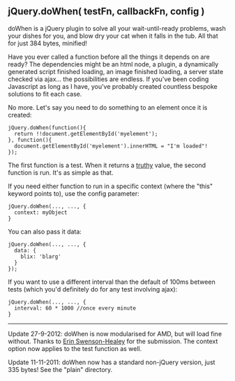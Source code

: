 ## jQuery.doWhen( testFn, callbackFn, config )

doWhen is a jQuery plugin to solve all your wait-until-ready problems, wash your dishes for you, and blow dry your cat when it falls in the tub. All that for just 384 bytes, minified!

Have you ever called a function before all the things it depends on are ready? The dependencies might be an html node, a plugin, a dynamically generated script finished loading, an image finished loading, a server state checked via ajax... the possibilities are endless. If you've been coding Javascript as long as I have, you've probably created countless bespoke solutions to fit each case.

No more. Let's say you need to do something to an element once it is created:

    jQuery.doWhen(function(){
      return !!document.getElementById('myelement');
    }, function(){
      document.getElementById('myelement').innerHTML = "I'm loaded"!
    });

The first function is a test. When it returns a [truthy](http://en.wikipedia.org/wiki/JavaScript_syntax#Boolean) value, the second function is run. It's as simple as that.

If you need either function to run in a specific context (where the "this" keyword points to), use the config parameter:

    jQuery.doWhen(..., ..., {
      context: myObject
    }

You can also pass it data:

    jQuery.doWhen(..., ..., {
      data: {
        blix: 'blarg'
      }
    });

If you want to use a different interval than the default of 100ms between tests (which you'd definitely do for any test involving ajax):

    jQuery.doWhen(..., ..., {
      interval: 60 * 1000 //once every minute
    }

---------
Update 27-9-2012: doWhen is now modularised for AMD, but will load fine without. Thanks to [Erin Swenson-Healey](https://github.com/hippipp) for the submission. The context option now applies to the test function as well.

Update 11-11-2011: doWhen now has a standard non-jQuery version, just 335 bytes! See the "plain" directory.
